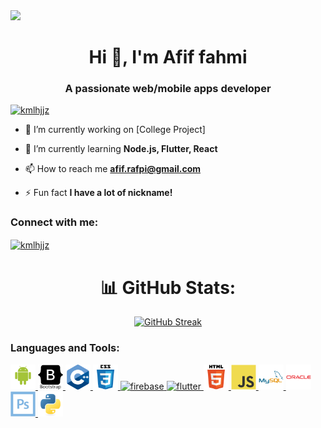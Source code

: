 <img src="https://cdn.discordapp.com/attachments/999735726285525165/1133134844310863932/Blue_Modern_Marketing_Ideas_and_Tips_Youtube_Thumbnail.png" >

<h1 align="center">Hi 👋, I'm Afif fahmi</h1>
<h3 align="center">A passionate web/mobile apps developer</h3>

<p align="left"> <a href="https://twitter.com/kmlhjjz" target="blank"><img src="https://img.shields.io/twitter/follow/kmlhjjz?logo=twitter&style=for-the-badge" alt="kmlhjjz" /></a> </p>



- 🔭 I’m currently working on [College Project]

- 🌱 I’m currently learning **Node.js, Flutter, React**

- 📫 How to reach me **afif.rafpi@gmail.com**

- ⚡ Fun fact **I have a lot of nickname!**

<h3 align="left">Connect with me:</h3>
<p align="left">
<a href="https://twitter.com/kmlhjjz" target="blank"><img align="center" src="https://raw.githubusercontent.com/rahuldkjain/github-profile-readme-generator/master/src/images/icons/Social/twitter.svg" alt="kmlhjjz" height="30" width="40" /></a>
</p>

<h1 align="center">📊 GitHub Stats:</h1>
<body>
    <div style="text-align: center;">
        <a href="https://git.io/streak-stats">
            <img src="https://streak-stats.demolab.com?user=Afiffahmi&theme=dark&border_radius=7" alt="GitHub Streak">
        </a>
    </div>
    
</body>
</html>



<h3 align="left">Languages and Tools:</h3>
<p align="left"> <a href="https://developer.android.com" target="_blank" rel="noreferrer"> <img src="https://raw.githubusercontent.com/devicons/devicon/master/icons/android/android-original-wordmark.svg" alt="android" width="40" height="40"/> </a> <a href="https://getbootstrap.com" target="_blank" rel="noreferrer"> <img src="https://raw.githubusercontent.com/devicons/devicon/master/icons/bootstrap/bootstrap-plain-wordmark.svg" alt="bootstrap" width="40" height="40"/> </a> <a href="https://www.w3schools.com/cpp/" target="_blank" rel="noreferrer"> <img src="https://raw.githubusercontent.com/devicons/devicon/master/icons/cplusplus/cplusplus-original.svg" alt="cplusplus" width="40" height="40"/> </a> <a href="https://www.w3schools.com/css/" target="_blank" rel="noreferrer"> <img src="https://raw.githubusercontent.com/devicons/devicon/master/icons/css3/css3-original-wordmark.svg" alt="css3" width="40" height="40"/> </a> <a href="https://firebase.google.com/" target="_blank" rel="noreferrer"> <img src="https://www.vectorlogo.zone/logos/firebase/firebase-icon.svg" alt="firebase" width="40" height="40"/> </a> <a href="https://flutter.dev" target="_blank" rel="noreferrer"> <img src="https://www.vectorlogo.zone/logos/flutterio/flutterio-icon.svg" alt="flutter" width="40" height="40"/> </a> <a href="https://www.w3.org/html/" target="_blank" rel="noreferrer"> <img src="https://raw.githubusercontent.com/devicons/devicon/master/icons/html5/html5-original-wordmark.svg" alt="html5" width="40" height="40"/> </a> <a href="https://developer.mozilla.org/en-US/docs/Web/JavaScript" target="_blank" rel="noreferrer"> <img src="https://raw.githubusercontent.com/devicons/devicon/master/icons/javascript/javascript-original.svg" alt="javascript" width="40" height="40"/> </a> <a href="https://www.mysql.com/" target="_blank" rel="noreferrer"> <img src="https://raw.githubusercontent.com/devicons/devicon/master/icons/mysql/mysql-original-wordmark.svg" alt="mysql" width="40" height="40"/> </a> <a href="https://www.oracle.com/" target="_blank" rel="noreferrer"> <img src="https://raw.githubusercontent.com/devicons/devicon/master/icons/oracle/oracle-original.svg" alt="oracle" width="40" height="40"/> </a> <a href="https://www.photoshop.com/en" target="_blank" rel="noreferrer"> <img src="https://raw.githubusercontent.com/devicons/devicon/master/icons/photoshop/photoshop-line.svg" alt="photoshop" width="40" height="40"/> </a> <a href="https://www.python.org" target="_blank" rel="noreferrer"> <img src="https://raw.githubusercontent.com/devicons/devicon/master/icons/python/python-original.svg" alt="python" width="40" height="40"/> </a> </p>

